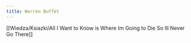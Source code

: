 ```yaml
---
title: Warren Buffet
---
```


[[Wiedza/Ksiazki/All I Want to Know is Where Im Going to Die So Ill Never Go There]]